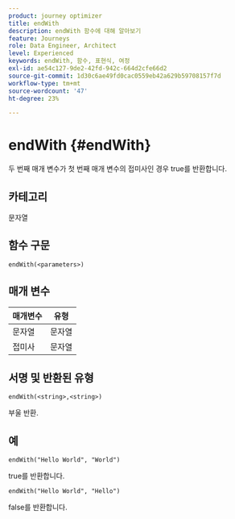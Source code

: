 ```yaml
---
product: journey optimizer
title: endWith
description: endWith 함수에 대해 알아보기
feature: Journeys
role: Data Engineer, Architect
level: Experienced
keywords: endWith, 함수, 표현식, 여정
exl-id: ae54c127-9de2-42fd-942c-664d2cfe66d2
source-git-commit: 1d30c6ae49fd0cac0559eb42a629b59708157f7d
workflow-type: tm+mt
source-wordcount: '47'
ht-degree: 23%

---
```


# endWith {#endWith}

두 번째 매개 변수가 첫 번째 매개 변수의 접미사인 경우 true를 반환합니다.

## 카테고리

문자열

## 함수 구문

`endWith(<parameters>)`

## 매개 변수

| 매개변수 | 유형 |
|-----------|------------------|
| 문자열 | 문자열 |
| 접미사 | 문자열 |

## 서명 및 반환된 유형

`endWith(<string>,<string>)`

부울 반환.

## 예

`endWith("Hello World", "World")`

true를 반환합니다.

`endWith("Hello World", "Hello")`

false를 반환합니다.
